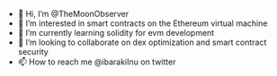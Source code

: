- 👋 Hi, I’m @TheMoonObserver
- 👀 I’m interested in smart contracts on the Ethereum virtual machine
- 🌱 I’m currently learning solidity for evm development
- 💞️ I’m looking to collaborate on dex optimization and smart contract security
- 📫 How to reach me @ibarakiInu on twitter

<!---
TheMoonObserver/TheMoonObserver is a ✨ special ✨ repository because its `README.md` (this file) appears on your GitHub profile.
You can click the Preview link to take a look at your changes.
--->
